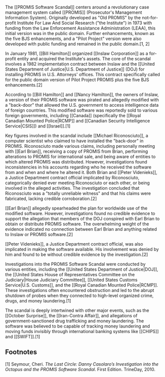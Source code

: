 The [[PROMIS Software Scandal]] centers around a revolutionary case management system called [[PROMIS]] (Prosecutor's Management Information System). Originally developed as "Old PROMIS" by the not-for-profit Institute For Law And Social Research ("the Institute") in 1973 with funding from the Law Enforcement Assistance Administration (LEAA), this initial version was in the public domain. Further enhancements, known as the five BJS enhancements, and a "Pilot Project" version were also developed with public funding and remained in the public domain.[1, 2]

In January 1981, [[Bill Hamilton]] organized [[Inslaw Corporation]] as a for-profit entity and acquired the Institute's assets. The core of the scandal involves a 1982 implementation contract between Inslaw and the [[United States Department of Justice|U.S. Department of Justice]] (DOJ) for installing PROMIS in U.S. Attorneys' offices. This contract specifically called for the public domain version of Pilot Project PROMIS plus the five BJS enhancements.[2]

According to [[Bill Hamilton]] and [[Nancy Hamilton]], the owners of Inslaw, a version of their PROMIS software was pirated and allegedly modified with a "back-door" that allowed the U.S. government to access intelligence data of foreign countries. This modified software was reportedly sold to various foreign governments, including [[Canada]] (specifically the [[Royal Canadian Mounted Police|RCMP]] and [[Canadian Security Intelligence Service|CSIS]]) and [[Israel]].[1]

Key figures involved in the scandal include [[Michael Riconosciuto]], a computer scientist who claimed to have installed the "back-door" in PROMIS. Riconosciuto made various claims, including personally meeting with [[Earl Brian]], receiving a copy of PROMIS from Brian, performing alterations to PROMIS for international sale, and being aware of entities to which altered PROMIS was distributed. However, investigations found inconsistencies in his accounts regarding who he received the software from and when and where he altered it. Both Brian and [[Peter Videnieks]], a Justice Department contract official implicated by Riconosciuto, categorically denied ever meeting Riconosciuto or each other, or being involved in the alleged activities. The investigation concluded that Riconosciuto was a "totally unreliable witness" and that his claims were fabricated, lacking credible corroboration.[2]

[[Earl Brian]] allegedly spearheaded the plan for worldwide use of the modified software. However, investigations found no credible evidence to support the allegation that members of the DOJ conspired with Earl Brian to obtain or distribute PROMIS software. The overwhelming weight of the evidence indicated no connection between Earl Brian and anything related to Inslaw or PROMIS software.[2]

[[Peter Videnieks]], a Justice Department contract official, was also implicated in making the software available. His involvement was denied by him and found to be without credible evidence by the investigation.[2]

Investigations into the PROMIS Software Scandal were conducted by various entities, including the [[United States Department of Justice|DOJ]], the [[United States House of Representatives Committee on the Judiciary|House Judiciary Committee]], [[United States Customs Service|U.S. Customs]], and the [[Royal Canadian Mounted Police|RCMP]]. These investigations often encountered obstruction and led to the abrupt shutdown of probes when they connected to high-level organized crime, drugs, and money laundering.[1]

The scandal is deeply intertwined with other major events, such as the [[October Surprise]], the [[Iran-Contra Affair]], and allegations of government-sanctioned drug trafficking and money laundering. The software was believed to be capable of tracking money laundering and moving funds invisibly through international banking systems like [[CHIPS]] and [[SWIFT]].[1]

## Footnotes

[1] Seymour, Cheri. *The Last Circle: Danny Casolaro’s Investigation into the Octopus and the PROMIS Software Scandal*. First Edition. TrineDay, 2010.